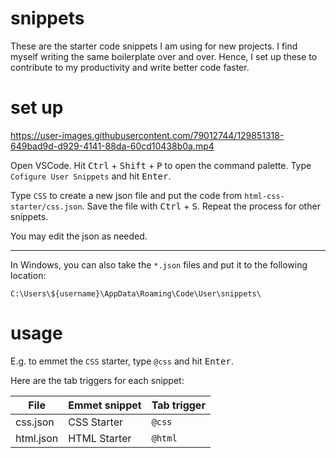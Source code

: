 <!-- @format -->

# snippets

These are the starter code snippets I am using for new projects. I find myself writing the same boilerplate over and over. Hence, I set up these to contribute to my productivity and write better code faster.

# set up

https://user-images.githubusercontent.com/79012744/129851318-649bad9d-d929-4141-88da-60cd10438b0a.mp4

Open VSCode. Hit <kbd>Ctrl</kbd> + <kbd>Shift</kbd> + <kbd>P</kbd> to open the command palette. Type `Cofigure User Snippets` and hit <kbd>Enter</kbd>.

Type `CSS` to create a new json file and put the code from `html-css-starter/css.json`. Save the file with <kbd>Ctrl</kbd> + <kbd>S</kbd>. Repeat the process for other snippets.

You may edit the json as needed.

---

In Windows, you can also take the `*.json` files and put it to the following location:

```
C:\Users\${username}\AppData\Roaming\Code\User\snippets\
```

# usage

E.g. to emmet the `CSS` starter, type `@css` and hit <kbd>Enter</kbd>.

Here are the tab triggers for each snippet:

| File      | Emmet snippet | Tab trigger |
| --------- | ------------- | ----------- |
| css.json  | CSS Starter   | `@css`      |
| html.json | HTML Starter  | `@html`     |
